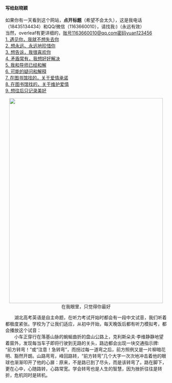 #### 写给赵晓颖  
如果你有一天看到这个网站，**点开标题**（希望不会太久），这是我电话（18435134434）和QQ/微信（1163660010），请找我:)（永远有效）  
当然，overleaf有更详细的，账号1163660010@qq.com密码yuan123456  
[1. 遇见你，我就不想失去你](1.md)  
[2. 想永远、永远地珍惜你](2.md)  
[3. 想告诉，我很喜欢你](3.md)  
[4. 矛盾常有，我想好好解决](5.md)  
[5. 我和导师已经和解](6.md)  
[6. 可能的疑问和解释](7.md)  
[7. 在图书馆找的，关于爱情承诺](8.md)  
[8. 在图书馆找的，关于维护爱情](9.md)  
[9. 想往后只记录美好](4.md)  

<div style="text-align:center"><img src="https://pic2.zhimg.com/80/v2-95b000694b20445686dc488c8f27d0fd_720w.jpg" width = "480" height = "640" align=center/></div>
<center>在我眼里，只觉得你最好</center>

&emsp;&emsp;湖北高考英语是自主命题，在听力考试开始时都会有一段中文试音，我们听着都极度紧张。学校为了让我们适应，从初中开始，每天晚饭后都有听力模拟考，都会播放这个试音：  
&emsp;&emsp;小车正穿行在落基山脉的蜿蜒曲折的盘山公路上，克利斯朵夫·李维静静地望着窗外，发现每当车子即将行驶到无路的关头，路边都会出现一块交通指示牌∶
“前方转弯！”或“注意！急转弯”，而拐过每一道弯之后，前方照例又是一片柳暗花明、豁然开朗。山路弯弯，峰回路转，“前方转弯”几个大字一次次地冲击着他的眼球也渐渐叩开了他的心扉：原来，不是路已到了尽头，而是该转弯了。路在脚下，更在心中，心随路转，心路常宽。学会转弯也是人生的智慧，因为挫折往往是转折，危机同时是转机。
